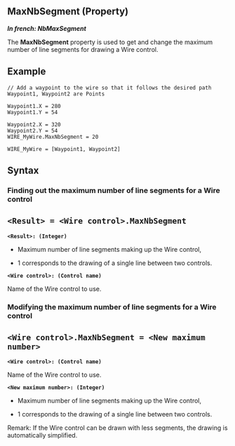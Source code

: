 
## MaxNbSegment (Property)

***In french: NbMaxSegment***
	



<a name="XUse"></a>
<a name="Use"></a>
<a name="description"></a>
The **MaxNbSegment** property is used to get and change the maximum number of line segments for drawing a Wire control.
<a name="Example1"></a>
<a name="sample_code"></a>

## Example


```wl
// Add a waypoint to the wire so that it follows the desired path
Waypoint1, Waypoint2 are Points 

Waypoint1.X = 280
Waypoint1.Y = 54

Waypoint2.X = 320
Waypoint2.Y = 54
WIRE_MyWire.MaxNbSegment = 20

WIRE_MyWire = [Waypoint1, Waypoint2]
```

<a name="XSYNTAX"></a>

## Syntax
<a name="SYNTAX1"></a>

### Finding out the maximum number of line segments for a Wire control

`<Result> = <Wire control>.MaxNbSegment`
---

**`<Result>: (Integer)`**



- Maximum number of line segments making up the Wire control, 

- 1 corresponds to the drawing of a single line between two controls. 




**`<Wire control>: (Control name)`**

Name of the Wire control to use.


<a name="SYNTAX2"></a>

### Modifying the maximum number of line segments for a Wire control

`<Wire control>.MaxNbSegment = <New maximum number>`
---

**`<Wire control>: (Control name)`**

Name of the Wire control to use.

**`<New maximum number>: (Integer)`**



- Maximum number of line segments making up the Wire control, 

- 1 corresponds to the drawing of a single line between two controls. 




Remark: If the Wire control can be drawn with less segments, the drawing is automatically simplified. 




